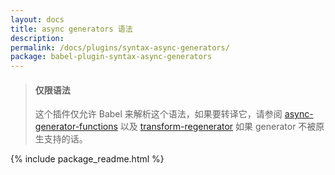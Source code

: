```yaml
---
layout: docs
title: async generators 语法
description:
permalink: /docs/plugins/syntax-async-generators/
package: babel-plugin-syntax-async-generators
---
```


<blockquote class="babel-callout babel-callout-info">
  <h4>仅限语法</h4>
  <p>
    这个插件仅允许 Babel 来解析这个语法，如果要转译它，请参阅 <a href="/docs/plugins/transform-async-generator-functions/">async-generator-functions</a> 以及 <a href="/docs/plugins/transform-regenerator">transform-regenerator</a> 如果 generator 不被原生支持的话。
  </p>
</blockquote>

{% include package_readme.html %}
